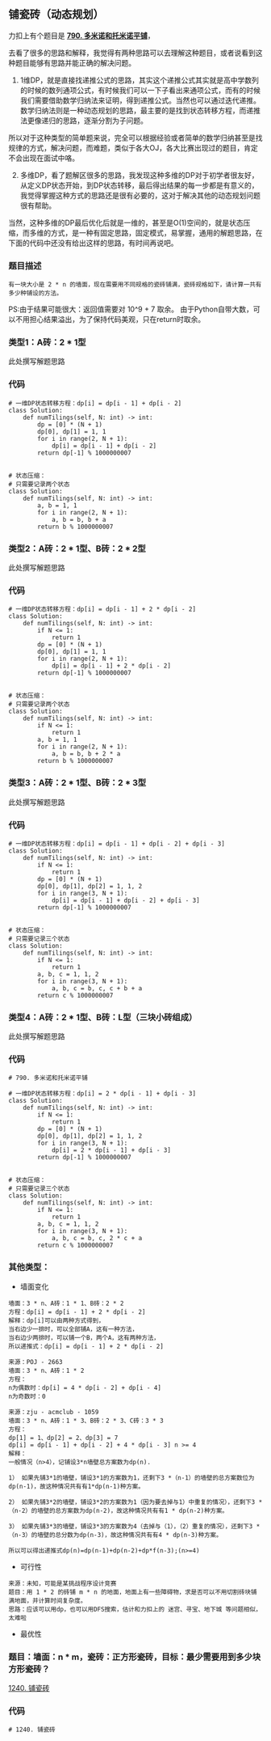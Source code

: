 ## 铺瓷砖（动态规划）
力扣上有个题目是 
**[790. 多米诺和托米诺平铺](https://leetcode-cn.com/problems/domino-and-tromino-tiling/)**，

去看了很多的思路和解释，我觉得有两种思路可以去理解这种题目，或者说看到这种题目能够有思路并能正确的解决问题。

1. 1维DP，就是直接找递推公式的思路，其实这个递推公式其实就是高中学数列的时候的数列通项公式，有时候我们可以一下子看出来通项公式，而有的时候我们需要借助数学归纳法来证明，得到递推公式。当然也可以通过迭代递推。数学归纳法则是一种动态规划的思路，最主要的是找到状态转移方程，而递推法更像递归的思路，逐渐分割为子问题。

所以对于这种类型的简单题来说，完全可以根据经验或者简单的数学归纳甚至是找规律的方式，解决问题，而难题，类似于各大OJ，各大比赛出现过的题目，肯定不会出现在面试中咯。

2. 多维DP，看了题解区很多的思路，我发现这种多维的DP对于初学者很友好，从定义DP状态开始，到DP状态转移，最后得出结果的每一步都是有意义的，我觉得掌握这种方式的思路还是很有必要的，这对于解决其他的动态规划问题很有帮助。

当然，这种多维的DP最后优化后就是一维的，甚至是O(1)空间的，就是状态压缩，而多维的方式，是一种有固定思路，固定模式，易掌握，通用的解题思路，在下面的代码中还没有给出这样的思路，有时间再说吧。


### 题目描述
`有一块大小是 2 * n 的墙面，现在需要用不同规格的瓷砖铺满，瓷砖规格如下，请计算一共有多少种铺设的方法。`

PS:由于结果可能很大：返回值需要对 10^9 + 7 取余。
由于Python自带大数，可以不用担心结果溢出，为了保持代码美观，只在return时取余。

### 类型1：A砖：2 * 1型
此处撰写解题思路

### 代码
```python3
# 一维DP状态转移方程：dp[i] = dp[i - 1] + dp[i - 2]
class Solution:
    def numTilings(self, N: int) -> int:
        dp = [0] * (N + 1)
        dp[0], dp[1] = 1, 1
        for i in range(2, N + 1):
            dp[i] = dp[i - 1] + dp[i - 2]
        return dp[-1] % 1000000007
        

# 状态压缩：
# 只需要记录两个状态
class Solution:
    def numTilings(self, N: int) -> int:
        a, b = 1, 1
        for i in range(2, N + 1):
            a, b = b, b + a
        return b % 1000000007
```



### 类型2：A砖：2 * 1型、B砖：2 * 2型
此处撰写解题思路

### 代码
```python3
# 一维DP状态转移方程：dp[i] = dp[i - 1] + 2 * dp[i - 2]
class Solution:
    def numTilings(self, N: int) -> int:
        if N <= 1:
            return 1
        dp = [0] * (N + 1)
        dp[0], dp[1] = 1, 1
        for i in range(2, N + 1):
            dp[i] = dp[i - 1] + 2 * dp[i - 2]
        return dp[-1] % 1000000007
        

# 状态压缩：
# 只需要记录两个状态
class Solution:
    def numTilings(self, N: int) -> int:
        if N <= 1:
            return 1
        a, b = 1, 1
        for i in range(2, N + 1):
            a, b = b, b + 2 * a
        return b % 1000000007 
```

### 类型3：A砖：2 * 1型、B砖：2 * 3型
此处撰写解题思路

### 代码
```python3
# 一维DP状态转移方程：dp[i] = dp[i - 1] + dp[i - 2] + dp[i - 3]
class Solution:
    def numTilings(self, N: int) -> int:
        if N <= 1:
            return 1
        dp = [0] * (N + 1)
        dp[0], dp[1], dp[2] = 1, 1, 2
        for i in range(3, N + 1):
            dp[i] = dp[i - 1] + dp[i - 2] + dp[i - 3]
        return dp[-1] % 1000000007
        

# 状态压缩：
# 只需要记录三个状态
class Solution:
    def numTilings(self, N: int) -> int:
        if N <= 1:
            return 1
        a, b, c = 1, 1, 2
        for i in range(3, N + 1):
            a, b, c = b, c, c + b + a
        return c % 1000000007
```


### 类型4：A砖：2 * 1型、B砖：L型（三块小砖组成）
此处撰写解题思路

### 代码
```python3
# 790. 多米诺和托米诺平铺

# 一维DP状态转移方程：dp[i] = 2 * dp[i - 1] + dp[i - 3]
class Solution:
    def numTilings(self, N: int) -> int:
        if N <= 1:
            return 1
        dp = [0] * (N + 1)
        dp[0], dp[1], dp[2] = 1, 1, 2
        for i in range(3, N + 1):
            dp[i] = 2 * dp[i - 1] + dp[i - 3]
        return dp[-1] % 1000000007
        

# 状态压缩：
# 只需要记录三个状态
class Solution:
    def numTilings(self, N: int) -> int:
        if N <= 1:
            return 1
        a, b, c = 1, 1, 2
        for i in range(3, N + 1):
            a, b, c = b, c, 2 * c + a
        return c % 1000000007
```

### 其他类型：
* 墙面变化
```
墙面：3 * n、A砖：1 * 1、B砖：2 * 2
方程：dp[i] = dp[i - 1] + 2 * dp[i - 2]
解释：dp[i]可以由两种方式得到，
当右边少一排时，可以全部铺A，这有一种方法，
当右边少两排时，可以铺一个B，两个A，这有两种方法，
所以递推式：dp[i] = dp[i - 1] + 2 * dp[i - 2]
```

```
来源：POJ - 2663
墙面：3 * n、A砖：1 * 2
方程：
n为偶数时：dp[i] = 4 * dp[i - 2] + dp[i - 4]
n为奇数时：0
```

```
来源：zju - acmclub - 1059
墙面：3 * n、A砖：1 * 3、B砖：2 * 3、C砖：3 * 3
方程：
dp[1] = 1、dp[2] = 2、dp[3] = 7
dp[i] = dp[i - 1] + dp[i - 2] + 4 * dp[i - 3] n >= 4
解释：
一般情况（n>4），记铺设3*n墙壁总方案数为dp(n).

1） 如果先铺3*1的墙壁，铺设3*1的方案数为1，还剩下3 *（n-1）的墙壁的总方案数位为dp(n-1)，故这种情况共有有1*dp(n-1)种方案。

2） 如果先铺3*2的墙壁，铺设3*2的方案数为1（因为要去掉与1）中重复的情况），还剩下3 *（n-2）的墙壁的总方案数为dp(n-2)，故这种情况共有有1 * dp(n-2)种方案。

3） 如果先铺3*3的墙壁，铺设3*3的方案数为4（去掉与（1），（2）重复的情况），还剩下3 *（n-3）的墙壁的总分数为dp(n-3)，故这种情况共有有4 * dp(n-3)种方案。

所以可以得出递推式dp(n)=dp(n-1)+dp(n-2)+dp*f(n-3);(n>=4)
```

* 可行性
```
来源：未知，可能是某挑战程序设计竞赛
题目：用 1 * 2 的砖铺 m * n 的地面，地面上有一些障碍物，求是否可以不用切割砖块铺满地面，并计算时间复杂度。
思路：应该可以用dp，也可以用DFS搜索，估计和力扣上的 迷宫、寻宝、地下城 等问题相似，太难啦
```

* 最优性
### 题目：墙面：n * m，瓷砖：正方形瓷砖，目标：最少需要用到多少块方形瓷砖？

[1240. 铺瓷砖](https://leetcode-cn.com/problems/tiling-a-rectangle-with-the-fewest-squares/)

### 代码
```python3
# 1240. 铺瓷砖

```
